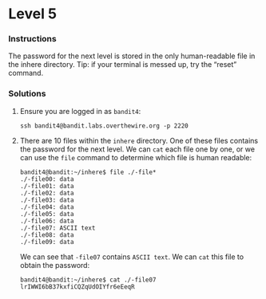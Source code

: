 # Level 5

### Instructions
The password for the next level is stored in the only human-readable file in the inhere directory. Tip: if your terminal is messed up, try the “reset” command.

### Solutions
1. Ensure you are logged in as `bandit4`:
   <br>
    ```
    ssh bandit4@bandit.labs.overthewire.org -p 2220
    ```

2. There are 10 files within the `inhere` directory. One of these files contains the password for the next level. We can `cat` each file one by one, or we can use the `file` command to determine which file is human readable:
   <br>
    ```shell
    bandit4@bandit:~/inhere$ file ./-file*
    ./-file00: data
    ./-file01: data
    ./-file02: data
    ./-file03: data
    ./-file04: data
    ./-file05: data
    ./-file06: data
    ./-file07: ASCII text
    ./-file08: data
    ./-file09: data
    ```
    
    We can see that `-file07` contains `ASCII text`. We can `cat` this file to obtain the password:
    <br>
    ```shell
    bandit4@bandit:~/inhere$ cat ./-file07 
    lrIWWI6bB37kxfiCQZqUdOIYfr6eEeqR
    ```